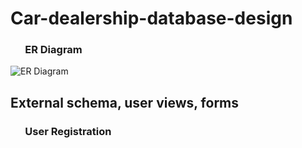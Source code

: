 # Car-dealership-database-design

###  &nbsp;&nbsp;&nbsp;&nbsp;&nbsp; ER Diagram
  ![ER Diagram](https://github.com/VibhaK93/Car-dealership-database-design/assets/146596962/ea1e873b-6f2e-477f-9f88-6102c46b1571)

## External schema, user views, forms
### &nbsp;&nbsp;&nbsp;&nbsp;&nbsp; User Registration
